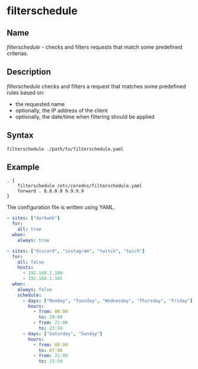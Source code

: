 # filterschedule

## Name

*filterschedule* - checks and filters requests that match some predefined criterias.

## Description

*filterschedule* checks and filters a request that matches some predefined rules based on:
* the requested name
* optionally, the IP address of the client
* optionally, the date/time when filtering should be applied

## Syntax

~~~
filterschedule ./path/to/filterschedule.yaml
~~~

## Example

~~~ corefile
. {
    filterschedule /etc/coredns/filterschedule.yaml
    forward . 8.8.8.8 9.9.9.9
}
~~~

The configuration file is written using YAML.
~~~ yaml
- sites: ["darkweb"]
  for:
    all: true
  when:
    always: true

- sites: ["discord", "instagram", "twitch", "twich"]
  for:
    all: false
    hosts:
      - 192.168.1.100
      - 192.168.1.101
  when:
    always: false
    schedule:
      - days: ["Monday", "Tuesday", "Wednesday", "Thursday", "Friday"]
        hours:
          - from: 00:00
            to: 20:00
          - from: 21:00
            to: 23:59
      - days: ["Saturday", "Sunday"]
        hours:
          - from: 00:00
            to: 07:00
          - from: 21:00
            to: 23:59
~~~
